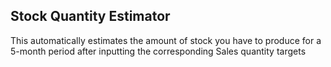 ## Stock Quantity Estimator
This automatically estimates the amount of stock you have to produce for a 5-month period after inputting the corresponding Sales quantity targets
